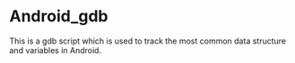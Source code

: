 # Android_gdb

This is a gdb script which is used to track the most common data structure and variables in Android.
